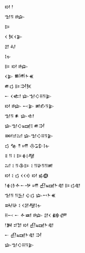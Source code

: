 <div class='block'>
<div class='line'>𒊭 𒁹</div>
<div class='line'>𒈠𒀀 𒈗</div>
<div class='line'>𒄿</div>
<div class='line'>𒌋 𒍮𒌋𒉌</div>
<div class='line'>𒇻 𒄷</div>
<div class='line'>𒋙𒉡</div>
<div class='line'>𒄿 𒊭 𒈗</div>
<div class='line'>𒌋𒉌 𒌦𒈨𒌍</div>
<div class='line'>𒌑𒌓 𒄿𒋫𒍮</div>
<div class='line'>𒀸 𒌋𒅗 𒇽𒈠𒄭𒍝𒀀𒉌</div>
<div class='line'>𒊭 𒈗 𒁁𒉌 𒅖𒁓𒀀𒉌</div>
<div class='line'>𒈠𒀀 𒀭 𒇽𒊕</div>
<div class='line'>𒇽𒈠𒄭𒍢𒋙 𒌑𒋫</div>
<div class='line'>𒇷𒄑𒁺 𒇽𒈠𒄭𒍝𒀀𒉌</div>
<div class='line'>𒌓 𒆚 𒈫 𒋬 𒊮𒁉𒋙𒉡</div>
<div class='line'>𒐏 𒀀 𒑱 𒄿𒈬𒆷</div>
<div class='line'>𒁺 𒑱 𒀀𒆠𒄿 𒑱 𒀀𒄩𒀀𒀀𒅖</div>
<div class='line'>𒊭 𒑱 𒌓 𒌋𒌋𒄰 𒊭 𒌗𒁈</div>
<div class='line'>𒁹𒈬𒊩𒅆𒀸𒋩 𒋬 𒌷𒍢𒈨𒊏 𒄿𒌓𒊏</div>
<div class='line'>𒈠𒀀 𒀀𒌨 𒌒𒌓 𒇽𒍗𒈨𒌍</div>
<div class='line'>𒊻𒄩 𒑱 𒌋𒌆𒆷𒋙𒉡</div>
<div class='line'>𒍝𒁁 𒀸 𒅆𒀜 𒈗 𒇻𒌋 𒂵𒂇</div>
<div class='line'>𒁹𒀉 𒄑𒈣 𒊭 𒌷𒍢𒈨𒊏</div>
<div class='line'>𒀸 𒌷𒍢𒈨𒊏 𒋫</div>
<div class='line'>𒇽𒈠𒄭𒍝𒀀𒉌</div>
</div>